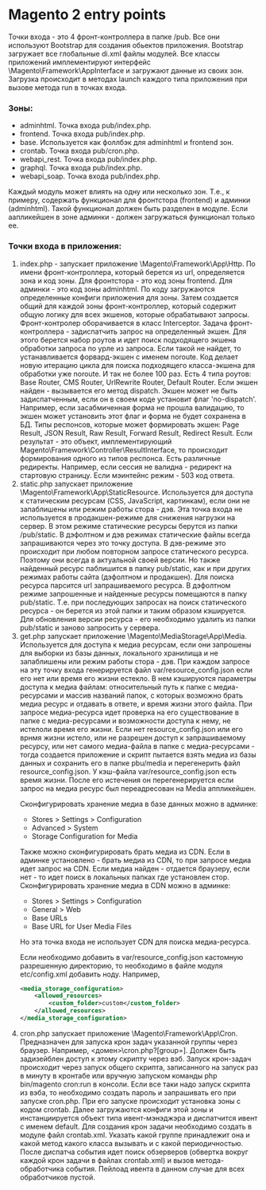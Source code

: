 # Magento 2 entry points

Точки входа - это 4 фронт-контроллера в папке /pub. Все они используют Bootstrap для создания обьектов приложения. Bootstrap загружает все глобальные di.xml файлы модулей. 
Все классы приложений имплементируют интерфейс \Magento\Framework\AppInterface и загружают данные из своих зон. Загрузка происходит в методах launch каждого типа приложения при вызове метода run в точках входа.

### Зоны:
- adminhtml. Точка входа pub/index.php. 
- frontend. Точка входа pub/index.php. 
- base. Используется как фоллбэк для adminhtml и frontend зон.
- crontab. Точка входа pub/cron.php.
- webapi_rest. Точка входа pub/index.php. 
- graphql. Точка входа pub/index.php. 
- webapi_soap. Точка входа pub/index.php. 

Каждый модуль может влиять на одну или несколько зон. Т.е., к примеру, содержать функционал для фронтстора (frontend) и админки (adminhtml). Такой функционал должен быть разделен в модуле. Если аапликейшен в зоне админки - должен загружаться функционал только ее.

### Точки входа в приложения:
<ol>
<li>index.php - запускает приложение \Magento\Framework\App\Http. По имени фронт-контроллера, который берется из url, определяется зона и код зоны. Для фронтстора - это код зоны frontend. Для админки - это код зоны adminhtml. По коду загружаются определенные конфиги приложения для зоны. Затем создается общий для каждой зоны фронт-контроллер, который содержит общую логику для всех экшенов, которые обрабатывают запросы. Фронт-контролер оборачивается в класс Interceptor. Задача фронт-контроллера - задиспатчить запрос на определенный экшен. Для этого берется набор роутов и идет поиск подходящего экшена обработки запроса по урле из запроса. Если такой не найдет, то устанавливается форвард-экшен с именем noroute. Код делает новую итерацию цикла для поиска подходящего класса-экшена для обработки уже noroute. И так не более 100 раз. 
Есть 4 типа роутов: Base Router, CMS Router, UrlRewrite Router, Default Router.
Если экшен найден - вызывается его метод dispatch.
Экшен может не быть задиспатченным, если он в своем коде установит флаг 'no-dispatch'. Например, если засабмиченная форма не прошла валидацию, то экшен может установить этот флаг и форма не будет сохранена в БД.
Типы респонсов, которые может формировать экшен: Page Result, JSON Result, Raw Result, Forward Result, Redirect Result.
Если результат - это объект, имплементирующий Magento\Framework\Controller\ResultInterface, то происходит формирования одного из типов респонса.
Есть различные редиректы. Например, если сессия не валидна - редирект на стартовую страницу. Если мэинтейнс режим - 503 код ответа.

<li>static.php запускает приложение \Magento\Framework\App\StaticResource. Используется для доступа к статическим ресурсам (CSS, JavaScript, картинкам), если они не запаблишены или режим работы стора - дэв. Эта точка входа не используется в продакшен-режиме для снижения нагрузки на сервер. В этом режиме статические ресурсы берутся из папки /pub/static.
В дэфолтном и дэв режимах статические файлы всегда запрашиваются через это точку доступа. 
В дэв-режиме это происходит при любом повторном запросе статического ресурса. Поэтому они всегда в актуальной своей версии. Но также найденный ресурс паблишится в папку pub/static, как и при других режимах работы сайта (дэфолтном и продакшен). Для поиска ресурса парсится url запрашиваемого ресурса. 
В дэфолтном режиме запрошенные и найденные ресурсы помещаются в папку  pub/static. Т.е. при последующих запросах на поиск статического ресурса - он берется из этой папки и таким образом кэшируется.
Для обновления версии ресурса - его необходимо удалить из папки pub/static и заново запросить у сервера.

<li>get.php запускает приложение \Magento\MediaStorage\App\Media. Используется для доступа к медиа ресурсам, если они запрошены для выборки из базы данных, локального хранилища  и не запаблишены или режим работы стора - дэв.
При каждом запросе на эту точку входа генерируется файл var/resource_config.json если его нет или время его жизни естекло. В нем кэшируются параметры доступа к медиа файлам: относительный путь к папке с медиа-ресурсами и массив названий папок, с которых возможно брать медиа ресурс и отдавать в ответе, и время жизни этого файла.
При запросе медиа-ресурса идет проверка на его существование в папке с медиа-ресурсами и возможности доступа к нему, не истелоли время его жизни. Если нет resource_config.json или его врнмя жизни истело, или не разрешен доступ к запрашиваемому ресурсу, или нет самого медиа-файла в папке с медиа-ресурсами - тогда создается приложение и скрипт пытается взять медиа из базы данных и сохранить его в папке pbu/media и перегенерить файл resource_config.json. 
У кэш-файла var/resource_config.json есть время жизни. После его истечения он перегенерируется если запрос на медиа ресурс был переадресован на Media аппликейшен.

Сконфигурировать хранение медиа в базе данных можно в админке:
- Stores > Settings > Configuration
- Advanced > System
- Storage Configuration for Media

Также можно сконфигурировать брать медиа из CDN.  Если в админке установлено - брать медиа из CDN, то при запросе медиа идет запрос на CDN. Если медиа найден - отдается браузеру, если нет - то идет поиск в локальных папках где установлен стор.
Сконфигурировать хранение медиа в CDN можно в админке:
- Stores > Settings > Configuration
- General > Web
- Base URLs
- Base URL for User Media Files

Но эта точка входа не использует CDN для поиска медиа-ресурса.

Если необходимо добавить в var/resource_config.json кастомную разрешенную директорию, то необходимо в файле модуля etc/config.xml добавить ноду. Например,
```xml
<media_storage_configuration>
	<allowed_resources>
        <custom_folder>custom</custom_folder>
    </allowed_resources>
</media_storage_configuration>
```

<li>cron.php запускает приложение \Magento\Framework\App\Cron. Предназначен для запуска крон задач указанной группы через браузер. Например, <домен>\cron.php?[group=<name>].
Должен быть задизейблен доступ к этому скрипту через вэб. Запуск крон-задач происходит через запуск общего скрипта, записанного на запуск раз в минуту в кронтабе или вручную запуском команды php bin/magento cron:run в консоли.
Если все таки надо запуск скрипта из вэба, то необходимо создать пароль и запрашивать его при запуске cron.php. При его запуске происходит установка зоны с кодом crontab. Далее загружаются конфиги этой зоны и инстанциируется объект типа ивент-мэнэджэра и диспатчится ивент с именем default.
Для создания крон задачи необходимо создать в модуле файл crontab.xml. Указать какой группе принадлежит она и какой метод какого класса вызывать и с какой периодичностью.
После диспатча события идет поиск обзерверов (обвертка вокруг каждой крон задачи в файлах crontab.xml) и вызов метода-обработчика события.  Пейлоад ивента в данном случае для всех обработчиков пустой.

